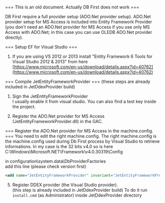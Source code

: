 === This is an old document. Actually DB First does not work ===

DB First require a full provider setup (ADO.Net provider setup).
ADO.Net provider setup for MS Access is included into Entity Framework Provider (you don't need an ADO.Net provider for MS Access if you use only MS Access with ADO.Net; in this case you can use OLEDB ADO.Net provider directly).  
  
=== Setup EF for Visual Studio ===
1. If you are using VS 2012 or 2013 install "Entity Framework 6 Tools for Visual Studio 2012 & 2013" from here  
[https://www.microsoft.com/en-us/download/details.aspx?id=40762](https://www.microsoft.com/en-us/download/details.aspx?id=40762)  
  
=== Compile JetEntityFrameworkProvider ===
(these steps are already included in JetDdexProvider build)

1. Sign the JetEntityFrameworkProvider  
I usually enable it from visual studio. You can also find a test key inside the project.  
  
2. Register the ADO.Net provider for MS Access (JetEntityFrameworkProvider.dll) in the GAC.


=== Register the ADO.Net provider for MS Access in the machine.config. ===
You need to edit the right machine.config. The right machine.config is the machine.config used during Db First process by Visual Studio to retrieve informations. In my case is the 32 bits v4.0 so is here  
C:\Windows\Microsoft.NET\Framework\v4.0.30319\Config  
  
in configuration\system.data\DbProviderFactories  
add this line (please check version first)  
  
```xml
<add name="JetEntityFrameworkProvider" invariant="JetEntityFrameworkProvider" description="JetEntityFrameworkProvider" type="JetEntityFrameworkProvider.JetProviderFactory, JetEntityFrameworkProvider, Version=1.0.0.0, Culture=neutral, PublicKeyToken=756cf6beb8fe7b41" />
```

5. Register DDEX provider (the Visual Studio provider).  
(this step is already included in JetDdexProvider build)
To do it run ```install.cmd``` (as Administrator) inside JetDdexProvider directory  


